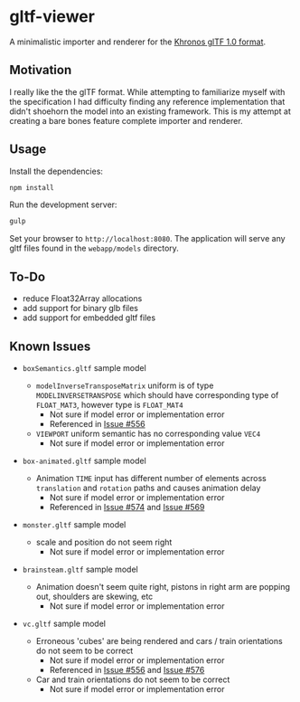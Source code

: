# gltf-viewer

A minimalistic importer and renderer for the [Khronos glTF 1.0 format](https://github.com/KhronosGroup/glTF).

## Motivation

I really like the the glTF format. While attempting to familiarize myself with the specification I had difficulty finding any reference implementation that didn't shoehorn the model into an existing framework. This is my attempt at creating a bare bones feature complete importer and renderer.

## Usage

Install the dependencies:

```bash
npm install
```

Run the development server:

```bash
gulp
```

Set your browser to `http://localhost:8080`. The application will serve any gltf files found in the `webapp/models` directory.

## To-Do

- reduce Float32Array allocations
- add support for binary glb files
- add support for embedded gltf files  

## Known Issues

- `boxSemantics.gltf` sample model

    - `modelInverseTransposeMatrix` uniform is of type `MODELINVERSETRANSPOSE` which should have corresponding type of `FLOAT_MAT3`, however type is `FLOAT_MAT4`
        - Not sure if model error or implementation error
        - Referenced in [Issue #556](https://github.com/KhronosGroup/glTF/issues/556)
    - `VIEWPORT` uniform semantic has no corresponding value `VEC4`
        - Not sure if model error or implementation error


- `box-animated.gltf` sample model

    - Animation `TIME` input has different number of elements across `translation` and `rotation` paths and causes animation delay
        - Not sure if model error or implementation error
        - Referenced in [Issue #574](https://github.com/KhronosGroup/glTF/issues/573) and [Issue #569](https://github.com/KhronosGroup/glTF/issues/569)


- `monster.gltf` sample model

    - scale and position do not seem right
        - Not sure if model error or implementation error


- `brainsteam.gltf` sample model

    - Animation doesn't seem quite right, pistons in right arm are popping out, shoulders are skewing, etc
        - Not sure if model error or implementation error


- `vc.gltf` sample model

    - Erroneous 'cubes' are being rendered and cars / train orientations do not seem to be correct
        - Not sure if model error or implementation error
        - Referenced in [Issue #556](https://github.com/KhronosGroup/glTF/issues/556) and [Issue #576](https://github.com/KhronosGroup/glTF/issues/576)
    - Car and train orientations do not seem to be correct
        - Not sure if model error or implementation error
